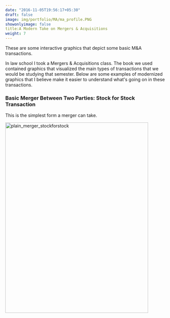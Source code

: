 ```yaml
---
date: "2016-11-05T19:56:17+05:30"
draft: false
image: img/portfolio/MA/ma_profile.PNG
showonlyimage: false
title:A Modern Take on Mergers & Acquisitions
weight: 7
---
```


These are some interactive graphics that depict some basic M&A transactions. 
<!--more-->

In law school I took a Mergers & Acquisitions class. The book we used contained graphics that visualized the main types of transactions that we would be studying that semester. Below are some examples of modernized graphics that I believe make it easier to understand what's going on in these transactions. 

### Basic Merger Between Two Parties: Stock for Stock Transaction 

This is the simplest form a merger can take. 

<img src="/portfolio/7w_BLANK_files/plain_merger.PNG" alt="plain_merger_stockforstock " width="450px" height="600px"/>

